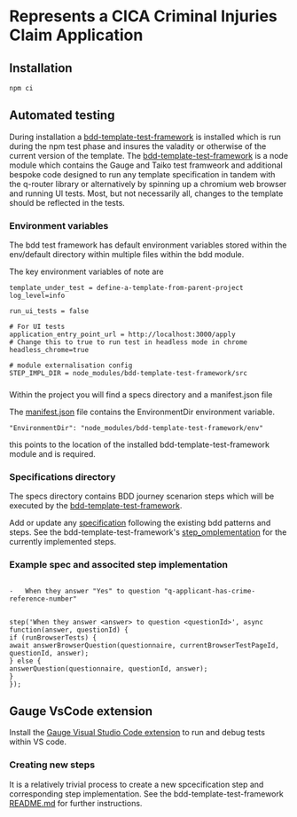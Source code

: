 # Represents a CICA Criminal Injuries Claim Application

## Installation

```
npm ci

```

## Automated testing

During installation a [bdd-template-test-framework](https://github.com/CriminalInjuriesCompensationAuthority/bdd-template-test-framework) is installed which is run during the npm test phase and insures the valadity or otherwise of the current version of the template.
The [bdd-template-test-framework](https://github.com/CriminalInjuriesCompensationAuthority/bdd-template-test-framework) is a node module which contains the Gauge and Taiko test framweork and additional bespoke code
designed to run any template specification in tandem with the q-router library or alternatively by spinning up a chromium web browser
and running UI tests.
Most, but not necessarily all, changes to the template should be reflected in the tests.

### Environment variables

The bdd test framework has default environment variables stored within the env/default directory within multiple files within the bdd module.

The key environment variables of note are

```
template_under_test = define-a-template-from-parent-project
log_level=info

run_ui_tests = false

# For UI tests
application_entry_point_url = http://localhost:3000/apply
# Change this to true to run test in headless mode in chrome
headless_chrome=true

# module externalisation config
STEP_IMPL_DIR = node_modules/bdd-template-test-framework/src

```


###

Within the project you will find a specs directory and a manifest.json file

The [manifest.json](./manifest.json) file contains the EnvironmentDir environment variable.

```
"EnvironmentDir": "node_modules/bdd-template-test-framework/env"
```

this points to the location of the installed bdd-template-test-framework module and is required.

### Specifications directory

The specs directory contains BDD journey scenarion steps which will be executed by the [bdd-template-test-framework](https://github.com/CriminalInjuriesCompensationAuthority/bdd-template-test-framework).

Add or update any [specification](https://docs.gauge.org/writing-specifications.html?os=linux&language=javascript&ide=vscode) following the existing bdd patterns and steps.
See the bdd-template-test-framework's [step_omplementation](https://github.com/CriminalInjuriesCompensationAuthority/bdd-template-test-framework/blob/main/src/step_implementation.js)
for the currently implemented steps.

### Example spec and associted step implementation

```

-   When they answer "Yes" to question "q-applicant-has-crime-reference-number"

```

```

step('When they answer <answer> to question <questionId>', async function(answer, questionId) {
if (runBrowserTests) {
await answerBrowserQuestion(questionnaire, currentBrowserTestPageId, questionId, answer);
} else {
answerQuestion(questionnaire, questionId, answer);
}
});

```

## Gauge VsCode extension

Install the [Gauge Visual Studio Code extension](https://marketplace.visualstudio.com/items?itemName=getgauge.gauge) to run and debug tests within VS code.

### Creating new steps

It is a relatively trivial process to create a new spcecification step and corresponding step implementation.
See the bdd-template-test-framework [README.md](https://github.com/CriminalInjuriesCompensationAuthority/bdd-template-test-framework) for further instructions.

